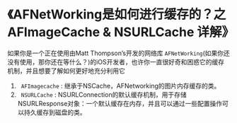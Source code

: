 
《AFNetWorking是如何进行缓存的？之AFImageCache & NSURLCache 详解》
===
如果你是一个正在使用由Matt Thompson’s开发的网络库 `AFNetWorking`(如果你还没有使用，那你还在等什么？)的iOS开发者，也许你一直很好奇和困惑它的缓存机制，并且想要了解如何更好地充分利用它

1. ` AFImagecache` : 继承于NSCache，AFNetworking的图片内存缓存的类。
2. ` NSURLCache`   : NSURLConnection的默认缓存机制，用于存储NSURLResponse对象：一个默认缓存在内存，并且可以通过一些配置操作可以持久缓存到磁盘的类。

